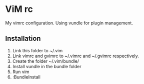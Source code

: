 # ViM rc

My vimrc configuration. Using vundle for plugin management.

## Installation

1. Link this folder to ~/.vim
2. Link vimrc and gvimrc to ~/.vimrc and ~/.gvimrc respectively.
3. Create the folder ~/.vim/bundle/
4. Install vundle in the bundle folder
5. Run vim
6. :BundleInstall